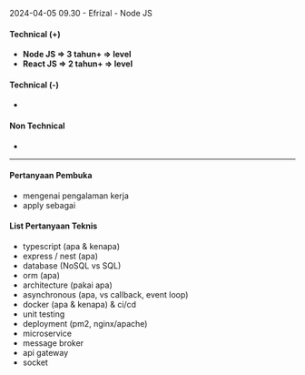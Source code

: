 2024-04-05 09.30 - Efrizal - Node JS

#### Technical (+) 

- **Node JS => 3 tahun+ => level**
- **React JS => 2 tahun+ => level**

#### Technical (-)  

- 

#### Non Technical  

- 

---

#### Pertanyaan Pembuka

- mengenai pengalaman kerja  
- apply sebagai


#### List Pertanyaan Teknis

- typescript (apa & kenapa)
- express / nest (apa)
- database (NoSQL vs SQL)
- orm (apa)
- architecture (pakai apa)
- asynchronous (apa, vs callback, event loop)
- docker (apa & kenapa) & ci/cd
- unit testing
- deployment (pm2, nginx/apache)
- microservice
- message broker
- api gateway
- socket